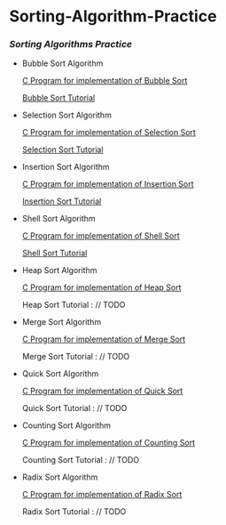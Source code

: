 # Sorting-Algorithm-Practice

### *Sorting Algorithms Practice*

- Bubble Sort Algorithm
	
	[C Program for implementation of Bubble Sort](https://github.com/monsterhxw/Sorting-Algorithm-Practice/blob/master/BubbleSort/main.c)
	
	[Bubble Sort Tutorial](https://monsterhxw.github.io/posts/sorting-algorithms-bubble-sort/)

- Selection Sort Algorithm
	
	[C Program for implementation of Selection Sort](https://github.com/monsterhxw/Sorting-Algorithm-Practice/blob/master/SelectionSort/main.c)
	
	[Selection Sort Tutorial](https://monsterhxw.github.io/posts/sorting-algorithms-selection-sort/)

- Insertion Sort Algorithm
	
	[C Program for implementation of Insertion Sort](https://github.com/monsterhxw/Sorting-Algorithm-Practice/blob/master/InsertionSort/main.c)
	
	[Insertion Sort Tutorial](https://monsterhxw.github.io/posts/sorting-algorithms-insertion-sort/)

- Shell Sort Algorithm
	
	[C Program for implementation of Shell Sort](https://github.com/monsterhxw/Sorting-Algorithm-Practice/blob/master/ShellSort/main.c)
	
	[Shell Sort Tutorial](https://monsterhxw.github.io/posts/sorting-algorithms-shell-sort/)

- Heap Sort Algorithm
	
	[C Program for implementation of Heap Sort](https://github.com/monsterhxw/Sorting-Algorithm-Practice/tree/master/HeapSort/main.c)
	
	Heap Sort Tutorial : // TODO

- Merge Sort Algorithm
	
	[C Program for implementation of Merge Sort](https://github.com/monsterhxw/Sorting-Algorithm-Practice/tree/master/MergeSort/main.c)
	
	Merge Sort Tutorial : // TODO
	
- Quick Sort Algorithm
	
	[C Program for implementation of Quick Sort](https://github.com/monsterhxw/Sorting-Algorithm-Practice/blob/master/QuickSort/main.c)
	
	Quick Sort Tutorial : // TODO

- Counting Sort Algorithm
	
	[C Program for implementation of Counting Sort](https://github.com/monsterhxw/Sorting-Algorithm-Practice/blob/master/CountingSort/main.c)
	
	Counting Sort Tutorial : // TODO

- Radix Sort Algorithm
	
	[C Program for implementation of Radix Sort](https://github.com/monsterhxw/Sorting-Algorithm-Practice/blob/master/RadixSort/main.c)
	
	Radix Sort Tutorial : // TODO